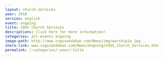 ```yaml
---
layout: church-services
year: 2018
version: english
event: ongoing
title: COGS Church Services
descriptions: Click here for more information!
categories: all-events ongoing
image-path: http://www.cogssandakan.com/News/img/worship1a.jpg
share-link: www.cogssandakan.com/News/Ongoing/COGS_Church_Services.html
permalink: /:categories/:year/:title
---
```

